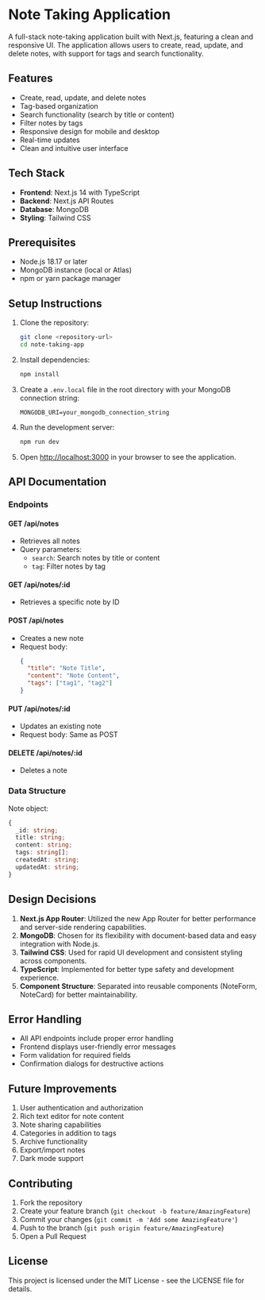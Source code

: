 # Note Taking Application

A full-stack note-taking application built with Next.js, featuring a clean and responsive UI. The application allows users to create, read, update, and delete notes, with support for tags and search functionality.

## Features

- Create, read, update, and delete notes
- Tag-based organization
- Search functionality (search by title or content)
- Filter notes by tags
- Responsive design for mobile and desktop
- Real-time updates
- Clean and intuitive user interface

## Tech Stack

- **Frontend**: Next.js 14 with TypeScript
- **Backend**: Next.js API Routes
- **Database**: MongoDB
- **Styling**: Tailwind CSS

## Prerequisites

- Node.js 18.17 or later
- MongoDB instance (local or Atlas)
- npm or yarn package manager

## Setup Instructions

1. Clone the repository:
   ```bash
   git clone <repository-url>
   cd note-taking-app
   ```

2. Install dependencies:
   ```bash
   npm install
   ```

3. Create a `.env.local` file in the root directory with your MongoDB connection string:
   ```
   MONGODB_URI=your_mongodb_connection_string
   ```

4. Run the development server:
   ```bash
   npm run dev
   ```

5. Open [http://localhost:3000](http://localhost:3000) in your browser to see the application.

## API Documentation

### Endpoints

#### GET /api/notes
- Retrieves all notes
- Query parameters:
  - `search`: Search notes by title or content
  - `tag`: Filter notes by tag

#### GET /api/notes/:id
- Retrieves a specific note by ID

#### POST /api/notes
- Creates a new note
- Request body:
  ```json
  {
    "title": "Note Title",
    "content": "Note Content",
    "tags": ["tag1", "tag2"]
  }
  ```

#### PUT /api/notes/:id
- Updates an existing note
- Request body: Same as POST

#### DELETE /api/notes/:id
- Deletes a note

### Data Structure

Note object:
```typescript
{
  _id: string;
  title: string;
  content: string;
  tags: string[];
  createdAt: string;
  updatedAt: string;
}
```

## Design Decisions

1. **Next.js App Router**: Utilized the new App Router for better performance and server-side rendering capabilities.
2. **MongoDB**: Chosen for its flexibility with document-based data and easy integration with Node.js.
3. **Tailwind CSS**: Used for rapid UI development and consistent styling across components.
4. **TypeScript**: Implemented for better type safety and development experience.
5. **Component Structure**: Separated into reusable components (NoteForm, NoteCard) for better maintainability.

## Error Handling

- All API endpoints include proper error handling
- Frontend displays user-friendly error messages
- Form validation for required fields
- Confirmation dialogs for destructive actions

## Future Improvements

1. User authentication and authorization
2. Rich text editor for note content
3. Note sharing capabilities
4. Categories in addition to tags
5. Archive functionality
6. Export/import notes
7. Dark mode support

## Contributing

1. Fork the repository
2. Create your feature branch (`git checkout -b feature/AmazingFeature`)
3. Commit your changes (`git commit -m 'Add some AmazingFeature'`)
4. Push to the branch (`git push origin feature/AmazingFeature`)
5. Open a Pull Request

## License

This project is licensed under the MIT License - see the LICENSE file for details.

